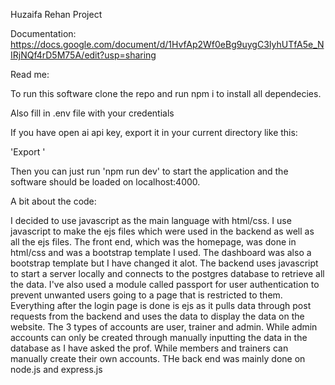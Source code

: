 Huzaifa Rehan
Project 

Documentation: https://docs.google.com/document/d/1HvfAp2Wf0eBg9uygC3IyhUTfA5e_NIRjNQf4rD5M75A/edit?usp=sharing 

Read me:

To run this software clone the repo and run npm i to install all dependecies.

Also fill in .env file with your credentials

If you have open ai api key, export it in your current directory like this:

'Export <insert key>'

Then you can just run 'npm run dev' to start the application and the software should be loaded on localhost:4000.

A bit about the code:

I decided to use javascript as the main language with html/css. I use javascript to make the ejs files which were used in the backend as well as all the ejs files. The front end, which was the homepage, was done in html/css and was a bootstrap template I used. The dashboard was also a bootstrap template but I have changed it alot. The backend uses javascript to start a server locally and connects to the postgres database to retrieve all the data. I've also used a module called passport for user authentication to prevent unwanted users going to a page that is restricted to them. Everything after the login page is done is ejs as it pulls data through post requests from the backend and uses the data to display the data on the website. The 3 types of accounts are user, trainer and admin. While admin accounts can only be created through manually inputting the data in the database as I have asked the prof. While members and trainers can manually create their own accounts. THe back end was mainly done on node.js and express.js

